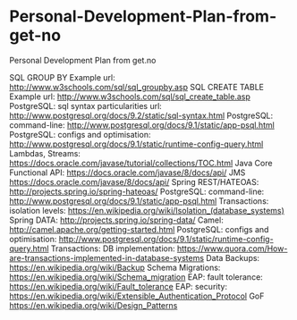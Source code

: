 # Personal-Development-Plan-from-get-no
Personal Development Plan from get.no

SQL GROUP BY Example url: http://www.w3schools.com/sql/sql_groupby.asp
SQL CREATE TABLE Example url: http://www.w3schools.com/sql/sql_create_table.asp
PostgreSQL: sql syntax particularities url: http://www.postgresql.org/docs/9.2/static/sql-syntax.html
PostgreSQL: command-line: http://www.postgresql.org/docs/9.1/static/app-psql.html
PostgreSQL: configs and optimisation: http://www.postgresql.org/docs/9.1/static/runtime-config-query.html
Lambdas, Streams: https://docs.oracle.com/javase/tutorial/collections/TOC.html
Java Core Functional API: https://docs.oracle.com/javase/8/docs/api/
JMS https://docs.oracle.com/javase/8/docs/api/
Spring REST/HATEOAS: http://projects.spring.io/spring-hateoas/
PostgreSQL: command-line: http://www.postgresql.org/docs/9.1/static/app-psql.html
Transactions: isolation levels: https://en.wikipedia.org/wiki/Isolation_(database_systems)
Spring DATA: http://projects.spring.io/spring-data/
Camel: http://camel.apache.org/getting-started.html
PostgreSQL: configs and optimisation: http://www.postgresql.org/docs/9.1/static/runtime-config-query.html
Transactions: DB implementation: https://www.quora.com/How-are-transactions-implemented-in-database-systems
Data Backups: https://en.wikipedia.org/wiki/Backup
Schema Migrations: https://en.wikipedia.org/wiki/Schema_migration
EAP: fault tolerance: https://en.wikipedia.org/wiki/Fault_tolerance
EAP: security: https://en.wikipedia.org/wiki/Extensible_Authentication_Protocol
GoF https://en.wikipedia.org/wiki/Design_Patterns

